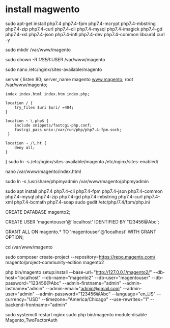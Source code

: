 # install magwento 

sudo apt-get install php7.4 php7.4-fpm php7.4-mcrypt php7.4-mbstring php7.4-zip php7.4-curl php7.4-cli php7.4-mysql php7.4-imagick php7.4-gd php7.4-xsl php7.4-json php7.4-intl php7.4-dev php7.4-common libcurl4 curl -y

sudo mkdir /var/www/magento

sudo chown -R $USER:$USER /var/www/magento

sudo nano /etc/nginx/sites-available/magento


server {
    listen 80;
    server_name magento www.magento;
    root /var/www/magento;

    index index.html index.htm index.php;

    location / {
        try_files $uri $uri/ =404;
    }

    location ~ \.php$ {
        include snippets/fastcgi-php.conf;
        fastcgi_pass unix:/var/run/php/php7.4-fpm.sock;
     }

    location ~ /\.ht {
        deny all;
    }

}
sudo ln -s /etc/nginx/sites-available/magento /etc/nginx/sites-enabled/

nano /var/www/magento/index.html

sudo ln -s /usr/share/phpmyadmin /var/www/magento/phpmyadmin

sudo apt install php7.4 php7.4-cli php7.4-fpm php7.4-json php7.4-common php7.4-mysql php7.4-zip php7.4-gd  php7.4-mbstring php7.4-curl php7.4-xml php7.4-bcmath php7.4-soap
sudo gedit /etc/php/7.4/fpm/php.ini

CREATE DATABASE magento2;

CREATE USER 'magentouser'@'localhost' IDENTIFIED BY '123456@Abc';

GRANT ALL ON magento.* TO 'magentouser'@'localhost' WITH GRANT OPTION;

cd /var/www/magento


sudo composer create-project --repository=https://repo.magento.com/ magento/project-community-edition magento2

php bin/magento setup:install --base-url="http://127.0.0.1/magento2/" --db-host="localhost" --db-name="magento2" --db-user="magentouser" --db-password="123456@Abc" --admin-firstname="admin" --admin-lastname="admin" --admin-email="admin@gmail.com" --admin-user="admin" --admin-password="123456@Abc" --language="en_US" --currency="USD" --timezone="America/Chicago" --use-rewrites="1" --backend-frontname="admin"

sudo systemctl restart nginx
sudo php bin/magento module:disable Magento_TwoFactorAuth

